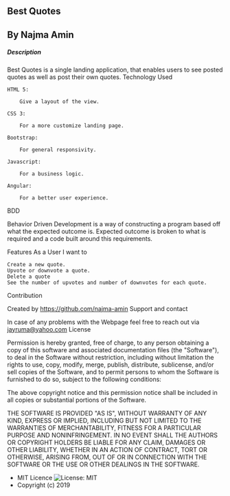 ## Best Quotes
By  Najma Amin
- 
##### Description

Best  Quotes is a single landing application, that enables users to see posted quotes as well as post their own quotes.
Technology Used

    HTML 5:

        Give a layout of the view.

    CSS 3:

        For a more customize landing page.

    Bootstrap:

        For general responsivity.

    Javascript:

        For a business logic.

    Angular:

        For a better user experience.

BDD

Behavior Driven Development is a way of constructing a program based off what the expected outcome is. Expected outcome is broken to what is required and a code built around this requirements.

Features As a User I want to

    Create a new quote.
    Upvote or downvote a quote.
    Delete a quote
    See the number of upvotes and number of downvotes for each quote.

Contribution

Created by https://github.com/najma-amin
Support and contact

In case of any problems with the Webpage feel free to reach out via jayruma@yahoo.com
License


Permission is hereby granted, free of charge, to any person obtaining a copy of this software and associated documentation files (the "Software"), to deal in the Software without restriction, including without limitation the rights to use, copy, modify, merge, publish, distribute, sublicense, and/or sell copies of the Software, and to permit persons to whom the Software is furnished to do so, subject to the following conditions:

The above copyright notice and this permission notice shall be included in all copies or substantial portions of the Software.

THE SOFTWARE IS PROVIDED "AS IS", WITHOUT WARRANTY OF ANY KIND, EXPRESS OR IMPLIED, INCLUDING BUT NOT LIMITED TO THE WARRANTIES OF MERCHANTABILITY, FITNESS FOR A PARTICULAR PURPOSE AND NONINFRINGEMENT. IN NO EVENT SHALL THE AUTHORS OR COPYRIGHT HOLDERS BE LIABLE FOR ANY CLAIM, DAMAGES OR OTHER LIABILITY, WHETHER IN AN ACTION OF CONTRACT, TORT OR OTHERWISE, ARISING FROM, OUT OF OR IN CONNECTION WITH THE SOFTWARE OR THE USE OR OTHER DEALINGS IN THE SOFTWARE.

- MIT Licence ![License: MIT](https://img.shields.io/badge/License-MIT-green.svg)
- Copyright (c) 2019
